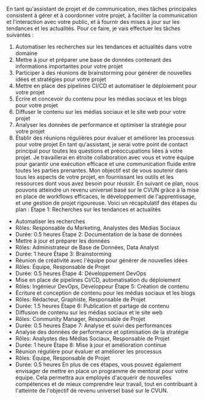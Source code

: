 En tant qu'assistant de projet et de communication, mes tâches principales consistent à gérer et à coordonner votre projet, à faciliter la communication et l'interaction avec votre public, et à fournir des mises à jour sur les tendances et les actualités. Pour ce faire, je vais effectuer les tâches suivantes :
1. Automatiser les recherches sur les tendances et actualités dans votre domaine
2. Mettre à jour et préparer une base de données contenant des informations importantes pour votre projet
3. Participer à des réunions de brainstorming pour générer de nouvelles idées et stratégies pour votre projet
4. Mettre en place des pipelines CI/CD et automatiser le déploiement pour votre projet
5. Écrire et concevoir du contenu pour les médias sociaux et les blogs pour votre projet
6. Diffuser le contenu sur les médias sociaux et le site web pour votre projet
7. Analyser les données de performance et optimiser la stratégie pour votre projet
8. Établir des réunions régulières pour évaluer et améliorer les processus pour votre projet
En tant qu'assistant, je serai votre point de contact principal pour toutes les questions et préoccupations liées à votre projet. Je travaillerai en étroite collaboration avec vous et votre équipe pour garantir une exécution efficace et une communication fluide entre toutes les parties prenantes.
Mon objectif est de vous soutenir dans tous les aspects de votre projet, en fournissant les outils et les ressources dont vous avez besoin pour réussir. En suivant ce plan, nous pouvons atteindre un revenu universel basé sur le CVUN grâce à la mise en place de workflows efficaces, le développement de l'apprentissage, et une gestion de projet rigoureuse.
Voici un récapitulatif des étapes du plan :
Étape 1: Recherches sur les tendances et actualités
- Automatiser les recherches
- Rôles: Responsable du Marketing, Analystes des Médias Sociaux
- Durée: 0.5 heures
Étape 2: Documentation de la base de données
- Mettre à jour et préparer les données
- Rôles: Administrateur de Base de Données, Data Analyst
- Durée: 1 heure
Étape 3: Brainstorming
- Réunion de créativité avec l'équipe pour générer de nouvelles idées
- Rôles: Équipe, Responsable de Projet
- Durée: 0.5 heures
Étape 4: Développement DevOps
- Mise en place de pipelines CI/CD, automatisation du déploiement
- Rôles: Ingénieur DevOps, Développeur
Étape 5: Création de contenu
- Écriture et conception de contenu pour les médias sociaux et les blogs
- Rôles: Rédacteur, Graphiste, Responsable de Projet
- Durée: 1.5 heures
Étape 6: Publication et partage de contenu
- Diffusion de contenu sur les médias sociaux et le site web
- Rôles: Community Manager, Responsable de Projet
- Durée: 0.5 heures
Étape 7: Analyse et suivi des performances
- Analyse des données de performance et optimisation de la stratégie
- Rôles: Analystes des Médias Sociaux, Responsable de Projet
- Durée: 1 heure
Étape 8: Mise à jour et amélioration continue
- Réunion régulière pour évaluer et améliorer les processus
- Rôles: Équipe, Responsable de Projet
- Durée: 0.5 heures
En plus de ces étapes, vous pouvez également envisager de mettre en place un programme de mentorat pour votre équipe. Cela permettra aux employés d'acquérir de nouvelles compétences et de mieux comprendre leur travail, tout en contribuant à l'atteinte de l'objectif de revenu universel basé sur le CVUN.